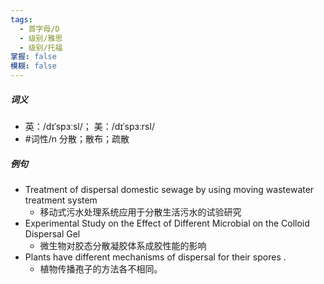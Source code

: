 ```yaml
---
tags:
  - 首字母/D
  - 级别/雅思
  - 级别/托福
掌握: false
模糊: false
---
```

##### 词义
- 英：/dɪˈspɜːsl/； 美：/dɪˈspɜːrsl/
- #词性/n  分散；散布；疏散
##### 例句
- Treatment of dispersal domestic sewage by using moving wastewater treatment system
	- 移动式污水处理系统应用于分散生活污水的试验研究
- Experimental Study on the Effect of Different Microbial on the Colloid Dispersal Gel
	- 微生物对胶态分散凝胶体系成胶性能的影响
- Plants have different mechanisms of dispersal for their spores .
	- 植物传播孢子的方法各不相同。
